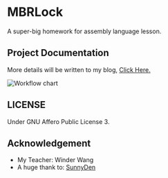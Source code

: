 # MBRLock

A super-big homework for assembly language lesson.

## Project Documentation

More details will be written to my blog, [Click Here.](https://www.kmahyyg.xyz/2019/ASM-BigHomework/)

![Workflow chart](https://alicdn.kmahyyg.xyz/todo.jpg)

## LICENSE

Under GNU Affero Public License 3.

## Acknowledgement

- My Teacher: Winder Wang
- A huge thank to: [SunnyDen](https://github.com/sunnyden)
